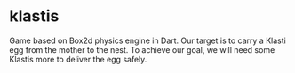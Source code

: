 klastis
=======

Game based on Box2d physics engine in Dart.  Our target is to carry a Klasti egg from the mother to the nest. To achieve our goal, we will need some Klastis more to deliver the egg safely.
